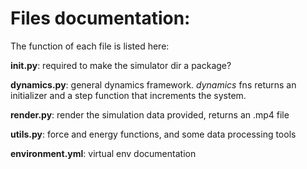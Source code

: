 # Files documentation: 


The function of each file is listed here:

**__init__.py**: required to make the simulator dir a package? 

**dynamics.py**: general dynamics framework. *dynamics* fns returns an initializer and a step function that increments the system.

**render.py**: render the simulation data provided, returns an .mp4 file

**utils.py**: force and energy functions, and some data processing tools

**environment.yml**: virtual env documentation
